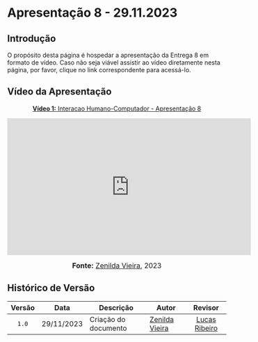 # Apresentação 8 - 29.11.2023

## Introdução

O propósito desta página é hospedar a apresentação da Entrega 8 em formato de vídeo. Caso não seja viável assistir ao vídeo diretamente nesta página, por favor, clique no link correspondente para acessá-lo.

## Vídeo da Apresentação

<div align="center">

<p style="text-align: center"><a href="https://www.youtube.com/watch?v=WlFqplO4kqM" target="blanket"><b>Vídeo 1:</b> Interacao Humano-Computador - Apresentação 8</a></p>

<iframe width="560" height="315" src="https://www.youtube.com/embed/WlFqplO4kqM" title="Apresentação 8" frameborder="0" allow="accelerometer; autoplay; clipboard-write; encrypted-media; gyroscope; picture-in-picture" allowfullscreen></iframe>

<font size="3"><p style="text-align: center"><b>Fonte:</b> <a href="https://github.com/zenildavieira">Zenilda Vieira</a>, 2023</p></font>
</div>

## Histórico de Versão

|Versão|Data|Descrição|Autor|Revisor|
|:----:|----|---------|-----|:-------:|
|`1.0`|29/11/2023|Criação do documento|[Zenilda Vieira](https://github.com/zenildavieira)|[Lucas Ribeiro](https://github.com/lucassousz)|